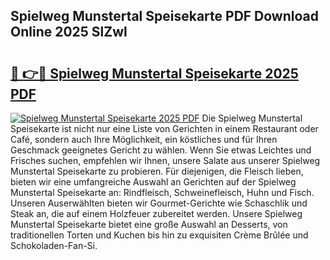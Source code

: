 ## Spielweg Munstertal Speisekarte PDF Download Online 2025 SlZwl

# <h2><a href="http://gcam2au.nevu.top/?p=Spielweg+Munstertal+Speisekarte">🔗 👉🔴 Spielweg Munstertal Speisekarte 2025 PDF</a></h2>

[![Spielweg Munstertal Speisekarte 2025 PDF](https://i.imgur.com/dBaPXMq.png)](http://gcam2au.nevu.top/?p=Spielweg+Munstertal+Speisekarte)
Die Spielweg Munstertal Speisekarte ist nicht nur eine Liste von Gerichten in einem Restaurant oder Café, sondern auch Ihre Möglichkeit, ein köstliches und für Ihren Geschmack geeignetes Gericht zu wählen. Wenn Sie etwas Leichtes und Frisches suchen, empfehlen wir Ihnen, unsere Salate aus unserer Spielweg Munstertal Speisekarte zu probieren. Für diejenigen, die Fleisch lieben, bieten wir eine umfangreiche Auswahl an Gerichten auf der Spielweg Munstertal Speisekarte an: Rindfleisch, Schweinefleisch, Huhn und Fisch. Unseren Auserwählten bieten wir Gourmet-Gerichte wie Schaschlik und Steak an, die auf einem Holzfeuer zubereitet werden. Unsere Spielweg Munstertal Speisekarte bietet eine große Auswahl an Desserts, von traditionellen Torten und Kuchen bis hin zu exquisiten Crème Brûlée und Schokoladen-Fan-Si.
